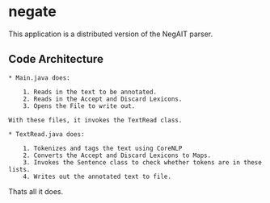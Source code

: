 # negate

This application is a distributed version of the NegAIT parser.

## Code Architecture

	* Main.java does:

		1. Reads in the text to be annotated.
		2. Reads in the Accept and Discard Lexicons.
		3. Opens the File to write out.

	With these files, it invokes the TextRead class.
	
	* TextRead.java does:
	
		1. Tokenizes and tags the text using CoreNLP
		2. Converts the Accept and Discard Lexicons to Maps.
		3. Invokes the Sentence class to check whether tokens are in these lists.
		4. Writes out the annotated text to file.

Thats all it does.
